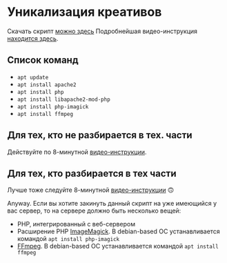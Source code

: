 # Уникализация креативов

Скачать скрипт [можно здесь](https://github.com/zhitnyakov/uniq/archive/master.zip)
Подробнейшая видео-инструкция [находится здесь](https://youtu.be/brHPHBS5J9c).

## Список команд

- `apt update`
- `apt install apache2`
- `apt install php`
- `apt install libapache2-mod-php`
- `apt install php-imagick`
- `apt install ffmpeg`

## Для тех, кто не разбирается в тех. части

Действуйте по 8-минутной [видео-инструкции](https://youtu.be/brHPHBS5J9c).

## Для тех, кто разбирается в тех части

Лучше тоже следуйте 8-минутной [видео-инструкции](https://youtu.be/brHPHBS5J9c) 🙃

Anyway. Если вы хотите закинуть данный скрипт на уже имеющийся у вас сервер, то на сервере должно быть несколько вещей:

- PHP, интегрированный с веб-сервером
- Расширение PHP [ImageMagick](https://www.php.net/manual/ru/book.imagick.php). В debian-based ОС устанавливается командой `apt install php-imagick`
- [FFmpeg](https://www.ffmpeg.org/). В debian-based ОС устанавливается командой `apt install ffmpeg`
